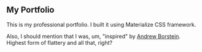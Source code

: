 ## My Portfolio

This is my professional portfolio. I built it using Materialize CSS framework.

Also, I should mention that I was, um, "inspired" by [Andrew Borstein](https://andrewborstein.github.io/). Highest form of flattery and all that, right?
